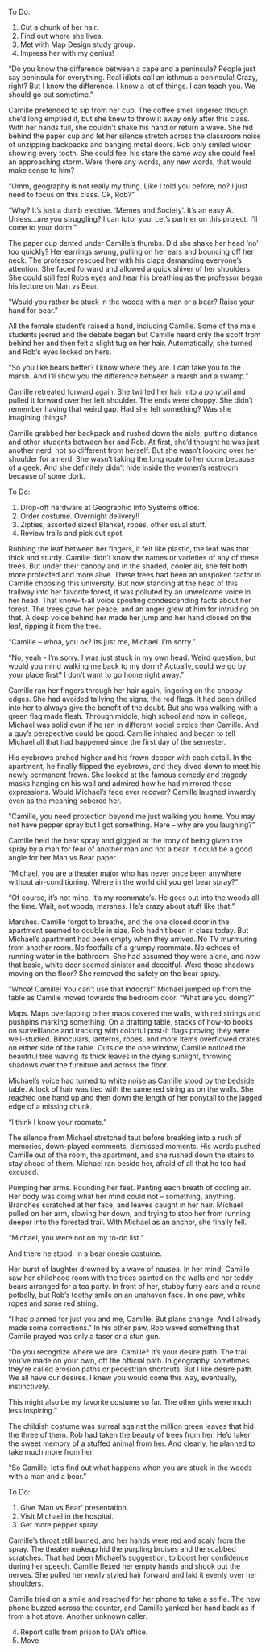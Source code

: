 To Do:  
1.	Cut a chunk of her hair.  
2.	Find out where she lives.  
3.	Met with Map Design study group.  
4.	Impress her with my genius!  
  
“Do you know the difference between a cape and a peninsula? People just say peninsula for everything. Real idiots call an isthmus a peninsula! Crazy, right? But I know the difference. I know a lot of things. I can teach you. We should go out sometime.”

Camille pretended to sip from her cup. The coffee smell lingered though she’d long emptied it, but she knew to throw it away only after this class. With her hands full, she couldn’t shake his hand or return a wave. She hid behind the paper cup and let her silence stretch across the classroom noise of unzipping backpacks and banging metal doors. Rob only smiled wider, showing every tooth. She could feel his stare the same way she could feel an approaching storm. Were there any words, any new words, that would make sense to him?  

“Umm, geography is not really my thing. Like I told you before, no? I just need to focus on this class. Ok, Rob?”  

“Why? It’s just a dumb elective. ‘Memes and Society’. It’s an easy A. Unless…are you struggling? I can tutor you. Let’s partner on this project. I’ll come to your dorm.”  

The paper cup dented under Camille’s thumbs. Did she shake her head ‘no’ too quickly? Her earrings swung, pulling on her ears and bouncing off her neck. The professor rescued her with his claps demanding everyone’s attention. She faced forward and allowed a quick shiver of her shoulders. She could still feel Rob’s eyes and hear his breathing as the professor began his lecture on Man vs Bear.  

“Would you rather be stuck in the woods with a man or a bear? Raise your hand for bear.”  

All the female student’s raised a hand, including Camille. Some of the male students jeered and the debate began but Camille heard only the scoff from behind her and then felt a slight tug on her hair. Automatically, she turned and Rob’s eyes locked on hers.  

“So you like bears better? I know where they are. I can take you to the marsh. And I’ll show you the difference between a marsh and a swamp.”  

Camille retreated forward again. She twirled her hair into a ponytail and pulled it forward over her left shoulder. The ends were choppy. She didn’t remember having that weird gap.  Had she felt something? Was she imagining things?  

Camille grabbed her backpack and rushed down the aisle, putting distance and other students between her and Rob. At first, she’d thought he was just another nerd, not so different from herself. But she wasn’t looking over her shoulder for a nerd. She wasn’t taking the long route to her dorm because of a geek. And she definitely didn’t hide inside the women’s restroom because of some dork.  

To Do:
1.	Drop-off hardware at Geographic Info Systems office.  
2.	Order costume. Overnight delivery!!  
3.	Zipties, assorted sizes! Blanket, ropes, other usual stuff.  
4.	Review trails and pick out spot.  

Rubbing the leaf between her fingers, it felt like plastic, the leaf was that thick and sturdy. Camille didn’t know the names or varieties of any of these trees. But under their canopy and in the shaded, cooler air, she felt both more protected and more alive. These trees had been an unspoken factor in Camille choosing this university. But now standing at the head of this trailway into her favorite forest, it was polluted by an unwelcome voice in her head. That know-it-all voice spouting condescending facts about her forest. The trees gave her peace, and an anger grew at him for intruding on that. A deep voice behind her made her jump and her hand closed on the leaf, ripping it from the tree.  

“Camille – whoa, you ok? Its just me, Michael. I’m sorry.”  

“No, yeah - I’m sorry. I was just stuck in my own head. Weird question, but would you mind walking me back to my dorm? Actually, could we go by your place first? I don’t want to go home right away.”  

Camille ran her fingers through her hair again, lingering on the choppy edges. She had avoided tallying the signs, the red flags. It had been drilled into her to always give the benefit of the doubt. But she was walking with a green flag made flesh. Through middle, high school and now in college, Michael was solid even if he ran in different social circles than Camille. And a guy’s perspective could be good. Camille inhaled and began to tell Michael all that had happened since the first day of the semester.  

His eyebrows arched higher and his frown deeper with each detail. In the apartment, he finally flipped the eyebrows, and they dived down to meet his newly permanent frown. She looked at the famous comedy and tragedy masks hanging on his wall and admired how he had mirrored those expressions. Would Michael’s face ever recover? Camille laughed inwardly even as the meaning sobered her.  

“Camille, you need protection beyond me just walking you home. You may not have pepper spray but I got something. Here – why are you laughing?”  

Camille held the bear spray and giggled at the irony of being given the spray by a man for fear of another man and not a bear. It could be a good angle for her Man vs Bear paper.  

“Michael, you are a theater major who has never once been anywhere without air-conditioning. Where in the world did you get bear spray?”  

“Of course, it’s not mine. It’s my roommate’s. He goes out into the woods all the time. Wait, not woods, marshes. He’s crazy about stuff like that.”  

Marshes. Camille forgot to breathe, and the one closed door in the apartment seemed to double in size. Rob hadn’t been in class today. But Michael’s apartment had been empty when they arrived. No TV murmuring from another room. No footfalls of a grumpy roommate. No echoes of running water in the bathroom. She had assumed they were alone, and now that basic, white door seemed sinister and deceitful. Were those shadows moving on the floor? She removed the safety on the bear spray.  

“Whoa! Camille! You can’t use that indoors!” Michael jumped up from the table as Camille moved towards the bedroom door. “What are you doing?”  

Maps. Maps overlapping other maps covered the walls, with red strings and pushpins marking something. On a drafting table, stacks of how-to books on surveillance and tracking with colorful post-it flags proving they were well-studied. Binoculars, lanterns, ropes, and more items overflowed crates on either side of the table. Outside the one window, Camille noticed the beautiful tree waving its thick leaves in the dying sunlight, throwing shadows over the furniture and across the floor.  

Michael’s voice had turned to white noise as Camille stood by the bedside table. A lock of hair was tied with the same red string as on the walls. She reached one hand up and then down the length of her ponytail to the jagged edge of a missing chunk.  

“I think I know your roomate.”  

The silence from Michael stretched taut before breaking into a rush of memories, down-played comments, dismissed moments. His words pushed Camille out of the room, the apartment, and she rushed down the stairs to stay ahead of them. Michael ran beside her, afraid of all that he too had excused.  

Pumping her arms. Pounding her feet. Panting each breath of cooling air. Her body was doing what her mind could not – something, anything. Branches scratched at her face, and leaves caught in her hair. Michael pulled on her arm, slowing her down, and trying to stop her from running deeper into the forested trail. With Michael as an anchor, she finally fell.  

“Michael, you were not on my to-do list.”  

And there he stood. In a bear onesie costume. 

Her burst of laughter drowned by a wave of nausea. In her mind, Camille saw her childhood room with the trees painted on the walls and her teddy bears arranged for a tea party. In front of her, stubby furry ears and a round potbelly, but Rob’s toothy smile on an unshaven face. In one paw, white ropes and some red string.  

“I had planned for just you and me, Camille. But plans change. And I already made some corrections.”  In his other paw, Rob waved something that Camile prayed was only a taser or a stun gun.  

“Do you recognize where we are, Camille? It’s your desire path. The trail you’ve made on your own, off the official path. In geography, sometimes they’re called erosion paths or pedestrian shortcuts. But I like desire path. We all have our desires. I knew you would come this way, eventually, instinctively.  

This might also be my favorite costume so far. The other girls were much less inspiring.”  

The childish costume was surreal against the million green leaves that hid the three of them.  Rob had taken the beauty of trees from her. He’d taken the sweet memory of a stuffed animal from her. And clearly, he planned to take much more from her.  

“So Camille, let’s find out what happens when you are stuck in the woods with a man and a bear.”  

To Do: 
1.	Give ‘Man vs Bear’ presentation.  
2.	Visit Michael in the hospital.  
3.	Get more pepper spray.  

Camille’s throat still burned, and her hands were red and scaly from the spray. The theater makeup hid the purpling bruises and the scabbed scratches. That had been Michael’s suggestion, to boost her confidence during her speech. Camille flexed her empty hands and shook out the nerves. She pulled her newly styled hair forward and laid it evenly over her shoulders.  

Camille tried on a smile and reached for her phone to take a selfie. The new phone buzzed across the counter, and Camille yanked her hand back as if from a hot stove. Another unknown caller.  

4.	Report calls from prison to DA’s office.  
5.	Move  
